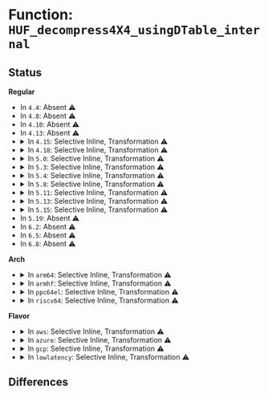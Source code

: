 # Function: <code>HUF_decompress4X4_usingDTable_internal</code>

## Status
<b>Regular</b>
<ul>
<li>
In <code>4.4</code>: Absent ⚠️
</li>
<li>
In <code>4.8</code>: Absent ⚠️
</li>
<li>
In <code>4.10</code>: Absent ⚠️
</li>
<li>
In <code>4.13</code>: Absent ⚠️
</li>
<li>
<details>
<summary>In <code>4.15</code>: Selective Inline, Transformation ⚠️</summary>

**Collision:** Unique Static

**Inline:** Selective

**Transformation:** True

**Instances:**

```
In lib/zstd/huf_decompress.c (ffffffff814b0bc6)
Location: lib/zstd/huf_decompress.c:707
Inline: True
Inline callers:
  - lib/zstd/huf_decompress.c:HUF_decompress4X_hufOnly_wksp
  - lib/zstd/huf_decompress.c:HUF_decompress4X_DCtx_wksp
  - lib/zstd/huf_decompress.c:HUF_decompress4X_usingDTable
  - lib/zstd/huf_decompress.c:HUF_decompress4X4_usingDTable
Direct callers:
  - lib/zstd/huf_decompress.c:HUF_decompress4X_hufOnly_wksp
  - lib/zstd/huf_decompress.c:HUF_decompress4X_DCtx_wksp
  - lib/zstd/huf_decompress.c:HUF_decompress4X_usingDTable
  - lib/zstd/huf_decompress.c:HUF_decompress4X4_usingDTable
```
**Symbols:**

```
ffffffff814ad8b0-ffffffff814af4c6: HUF_decompress4X4_usingDTable_internal.part.4 (STB_LOCAL)
```
</details>
</li>
<li>
<details>
<summary>In <code>4.18</code>: Selective Inline, Transformation ⚠️</summary>

**Collision:** Unique Static

**Inline:** Selective

**Transformation:** True

**Instances:**

```
In lib/zstd/huf_decompress.c (ffffffff814e55c8)
Location: lib/zstd/huf_decompress.c:707
Inline: True
Inline callers:
  - lib/zstd/huf_decompress.c:HUF_decompress4X_hufOnly_wksp
  - lib/zstd/huf_decompress.c:HUF_decompress4X_DCtx_wksp
  - lib/zstd/huf_decompress.c:HUF_decompress4X_usingDTable
  - lib/zstd/huf_decompress.c:HUF_decompress4X4_usingDTable
Direct callers:
  - lib/zstd/huf_decompress.c:HUF_decompress4X_hufOnly_wksp
  - lib/zstd/huf_decompress.c:HUF_decompress4X_DCtx_wksp
  - lib/zstd/huf_decompress.c:HUF_decompress4X_usingDTable
  - lib/zstd/huf_decompress.c:HUF_decompress4X4_usingDTable
```
**Symbols:**

```
ffffffff814e2e70-ffffffff814e4a5b: HUF_decompress4X4_usingDTable_internal.part.4 (STB_LOCAL)
```
</details>
</li>
<li>
<details>
<summary>In <code>5.0</code>: Selective Inline, Transformation ⚠️</summary>

**Collision:** Unique Static

**Inline:** Selective

**Transformation:** True

**Instances:**

```
In lib/zstd/huf_decompress.c (ffffffff814f92b8)
Location: lib/zstd/huf_decompress.c:707
Inline: True
Inline callers:
  - lib/zstd/huf_decompress.c:HUF_decompress4X_hufOnly_wksp
  - lib/zstd/huf_decompress.c:HUF_decompress4X_DCtx_wksp
  - lib/zstd/huf_decompress.c:HUF_decompress4X_usingDTable
  - lib/zstd/huf_decompress.c:HUF_decompress4X4_usingDTable
Direct callers:
  - lib/zstd/huf_decompress.c:HUF_decompress4X_hufOnly_wksp
  - lib/zstd/huf_decompress.c:HUF_decompress4X_DCtx_wksp
  - lib/zstd/huf_decompress.c:HUF_decompress4X_usingDTable
  - lib/zstd/huf_decompress.c:HUF_decompress4X4_usingDTable
```
**Symbols:**

```
ffffffff814f6ab0-ffffffff814f8745: HUF_decompress4X4_usingDTable_internal.part.4 (STB_LOCAL)
```
</details>
</li>
<li>
<details>
<summary>In <code>5.3</code>: Selective Inline, Transformation ⚠️</summary>

**Collision:** Unique Static

**Inline:** Selective

**Transformation:** True

**Instances:**

```
In lib/zstd/huf_decompress.c (ffffffff815268ee)
Location: lib/zstd/huf_decompress.c:707
Inline: True
Inline callers:
  - lib/zstd/huf_decompress.c:HUF_decompress4X_hufOnly_wksp
  - lib/zstd/huf_decompress.c:HUF_decompress4X_DCtx_wksp
  - lib/zstd/huf_decompress.c:HUF_decompress4X_usingDTable
  - lib/zstd/huf_decompress.c:HUF_decompress4X4_usingDTable
Direct callers:
  - lib/zstd/huf_decompress.c:HUF_decompress4X_hufOnly_wksp
  - lib/zstd/huf_decompress.c:HUF_decompress4X_DCtx_wksp
  - lib/zstd/huf_decompress.c:HUF_decompress4X_usingDTable
  - lib/zstd/huf_decompress.c:HUF_decompress4X4_usingDTable
```
**Symbols:**

```
ffffffff81523c90-ffffffff81525d53: HUF_decompress4X4_usingDTable_internal.part.0 (STB_LOCAL)
```
</details>
</li>
<li>
<details>
<summary>In <code>5.4</code>: Selective Inline, Transformation ⚠️</summary>

**Collision:** Unique Static

**Inline:** Selective

**Transformation:** True

**Instances:**

```
In lib/zstd/huf_decompress.c (ffffffff8154777e)
Location: lib/zstd/huf_decompress.c:707
Inline: True
Inline callers:
  - lib/zstd/huf_decompress.c:HUF_decompress4X_hufOnly_wksp
  - lib/zstd/huf_decompress.c:HUF_decompress4X_DCtx_wksp
  - lib/zstd/huf_decompress.c:HUF_decompress4X_usingDTable
  - lib/zstd/huf_decompress.c:HUF_decompress4X4_usingDTable
Direct callers:
  - lib/zstd/huf_decompress.c:HUF_decompress4X_hufOnly_wksp
  - lib/zstd/huf_decompress.c:HUF_decompress4X_DCtx_wksp
  - lib/zstd/huf_decompress.c:HUF_decompress4X_usingDTable
  - lib/zstd/huf_decompress.c:HUF_decompress4X4_usingDTable
```
**Symbols:**

```
ffffffff81544b20-ffffffff81546be3: HUF_decompress4X4_usingDTable_internal.part.0 (STB_LOCAL)
```
</details>
</li>
<li>
<details>
<summary>In <code>5.8</code>: Selective Inline, Transformation ⚠️</summary>

**Collision:** Unique Static

**Inline:** Selective

**Transformation:** True

**Instances:**

```
In lib/zstd/huf_decompress.c (ffffffff815d309e)
Location: lib/zstd/huf_decompress.c:707
Inline: True
Inline callers:
  - lib/zstd/huf_decompress.c:HUF_decompress4X_hufOnly_wksp
  - lib/zstd/huf_decompress.c:HUF_decompress4X_DCtx_wksp
  - lib/zstd/huf_decompress.c:HUF_decompress4X_usingDTable
  - lib/zstd/huf_decompress.c:HUF_decompress4X4_usingDTable
Direct callers:
  - lib/zstd/huf_decompress.c:HUF_decompress4X_hufOnly_wksp
  - lib/zstd/huf_decompress.c:HUF_decompress4X_DCtx_wksp
  - lib/zstd/huf_decompress.c:HUF_decompress4X_usingDTable
  - lib/zstd/huf_decompress.c:HUF_decompress4X4_usingDTable
```
**Symbols:**

```
ffffffff815d0390-ffffffff815d2564: HUF_decompress4X4_usingDTable_internal.part.0 (STB_LOCAL)
```
</details>
</li>
<li>
<details>
<summary>In <code>5.11</code>: Selective Inline, Transformation ⚠️</summary>

**Collision:** Unique Static

**Inline:** Selective

**Transformation:** True

**Instances:**

```
In lib/zstd/huf_decompress.c (ffffffff815f0cd3)
Location: lib/zstd/huf_decompress.c:707
Inline: True
Inline callers:
  - lib/zstd/huf_decompress.c:HUF_decompress4X_hufOnly_wksp
  - lib/zstd/huf_decompress.c:HUF_decompress4X_DCtx_wksp
  - lib/zstd/huf_decompress.c:HUF_decompress4X_usingDTable
  - lib/zstd/huf_decompress.c:HUF_decompress4X4_usingDTable
Direct callers:
  - lib/zstd/huf_decompress.c:HUF_decompress4X_hufOnly_wksp
  - lib/zstd/huf_decompress.c:HUF_decompress4X_DCtx_wksp
  - lib/zstd/huf_decompress.c:HUF_decompress4X_usingDTable
  - lib/zstd/huf_decompress.c:HUF_decompress4X4_usingDTable
```
**Symbols:**

```
ffffffff815edf70-ffffffff815f0149: HUF_decompress4X4_usingDTable_internal.part.0 (STB_LOCAL)
```
</details>
</li>
<li>
<details>
<summary>In <code>5.13</code>: Selective Inline, Transformation ⚠️</summary>

**Collision:** Unique Static

**Inline:** Selective

**Transformation:** True

**Instances:**

```
In lib/zstd/huf_decompress.c (ffffffff815d25a3)
Location: lib/zstd/huf_decompress.c:707
Inline: True
Inline callers:
  - lib/zstd/huf_decompress.c:HUF_decompress4X_hufOnly_wksp
  - lib/zstd/huf_decompress.c:HUF_decompress4X_DCtx_wksp
  - lib/zstd/huf_decompress.c:HUF_decompress4X_usingDTable
  - lib/zstd/huf_decompress.c:HUF_decompress4X4_usingDTable
Direct callers:
  - lib/zstd/huf_decompress.c:HUF_decompress4X_hufOnly_wksp
  - lib/zstd/huf_decompress.c:HUF_decompress4X_DCtx_wksp
  - lib/zstd/huf_decompress.c:HUF_decompress4X_usingDTable
  - lib/zstd/huf_decompress.c:HUF_decompress4X4_usingDTable
```
**Symbols:**

```
ffffffff815cf940-ffffffff815d1a00: HUF_decompress4X4_usingDTable_internal.part.0 (STB_LOCAL)
```
</details>
</li>
<li>
<details>
<summary>In <code>5.15</code>: Selective Inline, Transformation ⚠️</summary>

**Collision:** Unique Static

**Inline:** Selective

**Transformation:** True

**Instances:**

```
In lib/zstd/huf_decompress.c (ffffffff8163ced7)
Location: lib/zstd/huf_decompress.c:707
Inline: True
Inline callers:
  - lib/zstd/huf_decompress.c:HUF_decompress4X_hufOnly_wksp
  - lib/zstd/huf_decompress.c:HUF_decompress4X_DCtx_wksp
  - lib/zstd/huf_decompress.c:HUF_decompress4X_usingDTable
  - lib/zstd/huf_decompress.c:HUF_decompress4X4_usingDTable
Direct callers:
  - lib/zstd/huf_decompress.c:HUF_decompress4X_hufOnly_wksp
  - lib/zstd/huf_decompress.c:HUF_decompress4X_DCtx_wksp
  - lib/zstd/huf_decompress.c:HUF_decompress4X_usingDTable
  - lib/zstd/huf_decompress.c:HUF_decompress4X4_usingDTable
```
**Symbols:**

```
ffffffff81639f90-ffffffff8163c050: HUF_decompress4X4_usingDTable_internal.part.0 (STB_LOCAL)
```
</details>
</li>
<li>
In <code>5.19</code>: Absent ⚠️
</li>
<li>
In <code>6.2</code>: Absent ⚠️
</li>
<li>
In <code>6.5</code>: Absent ⚠️
</li>
<li>
In <code>6.8</code>: Absent ⚠️
</li>
</ul>
<b>Arch</b>
<ul>
<li>
<details>
<summary>In <code>arm64</code>: Selective Inline, Transformation ⚠️</summary>

**Collision:** Unique Static

**Inline:** Selective

**Transformation:** True

**Instances:**

```
In lib/zstd/huf_decompress.c (ffff8000106539a4)
Location: lib/zstd/huf_decompress.c:707
Inline: True
Inline callers:
  - lib/zstd/huf_decompress.c:HUF_decompress4X_hufOnly_wksp
  - lib/zstd/huf_decompress.c:HUF_decompress4X_DCtx_wksp
  - lib/zstd/huf_decompress.c:HUF_decompress4X_usingDTable
  - lib/zstd/huf_decompress.c:HUF_decompress4X4_usingDTable
Direct callers:
  - lib/zstd/huf_decompress.c:HUF_decompress4X_hufOnly_wksp
  - lib/zstd/huf_decompress.c:HUF_decompress4X_DCtx_wksp
  - lib/zstd/huf_decompress.c:HUF_decompress4X_usingDTable
  - lib/zstd/huf_decompress.c:HUF_decompress4X4_usingDTable
```
**Symbols:**

```
ffff8000106512a8-ffff800010652d04: HUF_decompress4X4_usingDTable_internal.part.0 (STB_LOCAL)
```
</details>
</li>
<li>
<details>
<summary>In <code>armhf</code>: Selective Inline, Transformation ⚠️</summary>

**Collision:** Unique Static

**Inline:** Selective

**Transformation:** True

**Instances:**

```
In lib/zstd/huf_decompress.c (c07fea14)
Location: lib/zstd/huf_decompress.c:707
Inline: True
Inline callers:
  - lib/zstd/huf_decompress.c:HUF_decompress4X_hufOnly_wksp
  - lib/zstd/huf_decompress.c:HUF_decompress4X_DCtx_wksp
  - lib/zstd/huf_decompress.c:HUF_decompress4X_usingDTable
  - lib/zstd/huf_decompress.c:HUF_decompress4X4_usingDTable
Direct callers:
  - lib/zstd/huf_decompress.c:HUF_decompress4X_hufOnly_wksp
  - lib/zstd/huf_decompress.c:HUF_decompress4X_DCtx_wksp
  - lib/zstd/huf_decompress.c:HUF_decompress4X_usingDTable
  - lib/zstd/huf_decompress.c:HUF_decompress4X4_usingDTable
```
**Symbols:**

```
c07fc4c0-c07fddb4: HUF_decompress4X4_usingDTable_internal.part.0 (STB_LOCAL)
```
</details>
</li>
<li>
<details>
<summary>In <code>ppc64el</code>: Selective Inline, Transformation ⚠️</summary>

**Collision:** Unique Static

**Inline:** Selective

**Transformation:** True

**Instances:**

```
In lib/zstd/huf_decompress.c (c000000000803238)
Location: lib/zstd/huf_decompress.c:707
Inline: True
Inline callers:
  - lib/zstd/huf_decompress.c:HUF_decompress4X_hufOnly_wksp
  - lib/zstd/huf_decompress.c:HUF_decompress4X_DCtx_wksp
  - lib/zstd/huf_decompress.c:HUF_decompress4X_usingDTable
  - lib/zstd/huf_decompress.c:HUF_decompress4X4_usingDTable
Direct callers:
  - lib/zstd/huf_decompress.c:HUF_decompress4X_hufOnly_wksp
  - lib/zstd/huf_decompress.c:HUF_decompress4X_DCtx_wksp
  - lib/zstd/huf_decompress.c:HUF_decompress4X_usingDTable
  - lib/zstd/huf_decompress.c:HUF_decompress4X4_usingDTable
```
**Symbols:**

```
c0000000008001c0-c00000000080215c: HUF_decompress4X4_usingDTable_internal.part.0 (STB_LOCAL)
```
</details>
</li>
<li>
<details>
<summary>In <code>riscv64</code>: Selective Inline, Transformation ⚠️</summary>

**Collision:** Unique Static

**Inline:** Selective

**Transformation:** True

**Instances:**

```
In lib/zstd/huf_decompress.c (ffffffe000481570)
Location: lib/zstd/huf_decompress.c:707
Inline: True
Inline callers:
  - lib/zstd/huf_decompress.c:HUF_decompress4X_hufOnly_wksp
  - lib/zstd/huf_decompress.c:HUF_decompress4X_DCtx_wksp
  - lib/zstd/huf_decompress.c:HUF_decompress4X_usingDTable
  - lib/zstd/huf_decompress.c:HUF_decompress4X4_usingDTable
Direct callers:
  - lib/zstd/huf_decompress.c:HUF_decompress4X_hufOnly_wksp
  - lib/zstd/huf_decompress.c:HUF_decompress4X_DCtx_wksp
  - lib/zstd/huf_decompress.c:HUF_decompress4X_usingDTable
  - lib/zstd/huf_decompress.c:HUF_decompress4X4_usingDTable
```
**Symbols:**

```
ffffffe00047e744-ffffffe000480aa0: HUF_decompress4X4_usingDTable_internal.part.0 (STB_LOCAL)
```
</details>
</li>
</ul>
<b>Flavor</b>
<ul>
<li>
<details>
<summary>In <code>aws</code>: Selective Inline, Transformation ⚠️</summary>

**Collision:** Unique Static

**Inline:** Selective

**Transformation:** True

**Instances:**

```
In lib/zstd/huf_decompress.c (ffffffff8153fd5e)
Location: lib/zstd/huf_decompress.c:707
Inline: True
Inline callers:
  - lib/zstd/huf_decompress.c:HUF_decompress4X_hufOnly_wksp
  - lib/zstd/huf_decompress.c:HUF_decompress4X_DCtx_wksp
  - lib/zstd/huf_decompress.c:HUF_decompress4X_usingDTable
  - lib/zstd/huf_decompress.c:HUF_decompress4X4_usingDTable
Direct callers:
  - lib/zstd/huf_decompress.c:HUF_decompress4X_hufOnly_wksp
  - lib/zstd/huf_decompress.c:HUF_decompress4X_DCtx_wksp
  - lib/zstd/huf_decompress.c:HUF_decompress4X_usingDTable
  - lib/zstd/huf_decompress.c:HUF_decompress4X4_usingDTable
```
**Symbols:**

```
ffffffff8153d100-ffffffff8153f1c3: HUF_decompress4X4_usingDTable_internal.part.0 (STB_LOCAL)
```
</details>
</li>
<li>
<details>
<summary>In <code>azure</code>: Selective Inline, Transformation ⚠️</summary>

**Collision:** Unique Static

**Inline:** Selective

**Transformation:** True

**Instances:**

```
In lib/zstd/huf_decompress.c (ffffffff8153003e)
Location: lib/zstd/huf_decompress.c:707
Inline: True
Inline callers:
  - lib/zstd/huf_decompress.c:HUF_decompress4X_hufOnly_wksp
  - lib/zstd/huf_decompress.c:HUF_decompress4X_DCtx_wksp
  - lib/zstd/huf_decompress.c:HUF_decompress4X_usingDTable
  - lib/zstd/huf_decompress.c:HUF_decompress4X4_usingDTable
Direct callers:
  - lib/zstd/huf_decompress.c:HUF_decompress4X_hufOnly_wksp
  - lib/zstd/huf_decompress.c:HUF_decompress4X_DCtx_wksp
  - lib/zstd/huf_decompress.c:HUF_decompress4X_usingDTable
  - lib/zstd/huf_decompress.c:HUF_decompress4X4_usingDTable
```
**Symbols:**

```
ffffffff8152d3e0-ffffffff8152f4a3: HUF_decompress4X4_usingDTable_internal.part.0 (STB_LOCAL)
```
</details>
</li>
<li>
<details>
<summary>In <code>gcp</code>: Selective Inline, Transformation ⚠️</summary>

**Collision:** Unique Static

**Inline:** Selective

**Transformation:** True

**Instances:**

```
In lib/zstd/huf_decompress.c (ffffffff8153ba9e)
Location: lib/zstd/huf_decompress.c:707
Inline: True
Inline callers:
  - lib/zstd/huf_decompress.c:HUF_decompress4X_hufOnly_wksp
  - lib/zstd/huf_decompress.c:HUF_decompress4X_DCtx_wksp
  - lib/zstd/huf_decompress.c:HUF_decompress4X_usingDTable
  - lib/zstd/huf_decompress.c:HUF_decompress4X4_usingDTable
Direct callers:
  - lib/zstd/huf_decompress.c:HUF_decompress4X_hufOnly_wksp
  - lib/zstd/huf_decompress.c:HUF_decompress4X_DCtx_wksp
  - lib/zstd/huf_decompress.c:HUF_decompress4X_usingDTable
  - lib/zstd/huf_decompress.c:HUF_decompress4X4_usingDTable
```
**Symbols:**

```
ffffffff81538e40-ffffffff8153af03: HUF_decompress4X4_usingDTable_internal.part.0 (STB_LOCAL)
```
</details>
</li>
<li>
<details>
<summary>In <code>lowlatency</code>: Selective Inline, Transformation ⚠️</summary>

**Collision:** Unique Static

**Inline:** Selective

**Transformation:** True

**Instances:**

```
In lib/zstd/huf_decompress.c (ffffffff815558ce)
Location: lib/zstd/huf_decompress.c:707
Inline: True
Inline callers:
  - lib/zstd/huf_decompress.c:HUF_decompress4X_hufOnly_wksp
  - lib/zstd/huf_decompress.c:HUF_decompress4X_DCtx_wksp
  - lib/zstd/huf_decompress.c:HUF_decompress4X_usingDTable
  - lib/zstd/huf_decompress.c:HUF_decompress4X4_usingDTable
Direct callers:
  - lib/zstd/huf_decompress.c:HUF_decompress4X_hufOnly_wksp
  - lib/zstd/huf_decompress.c:HUF_decompress4X_DCtx_wksp
  - lib/zstd/huf_decompress.c:HUF_decompress4X_usingDTable
  - lib/zstd/huf_decompress.c:HUF_decompress4X4_usingDTable
```
**Symbols:**

```
ffffffff81552c70-ffffffff81554d33: HUF_decompress4X4_usingDTable_internal.part.0 (STB_LOCAL)
```
</details>
</li>
</ul>

## Differences
